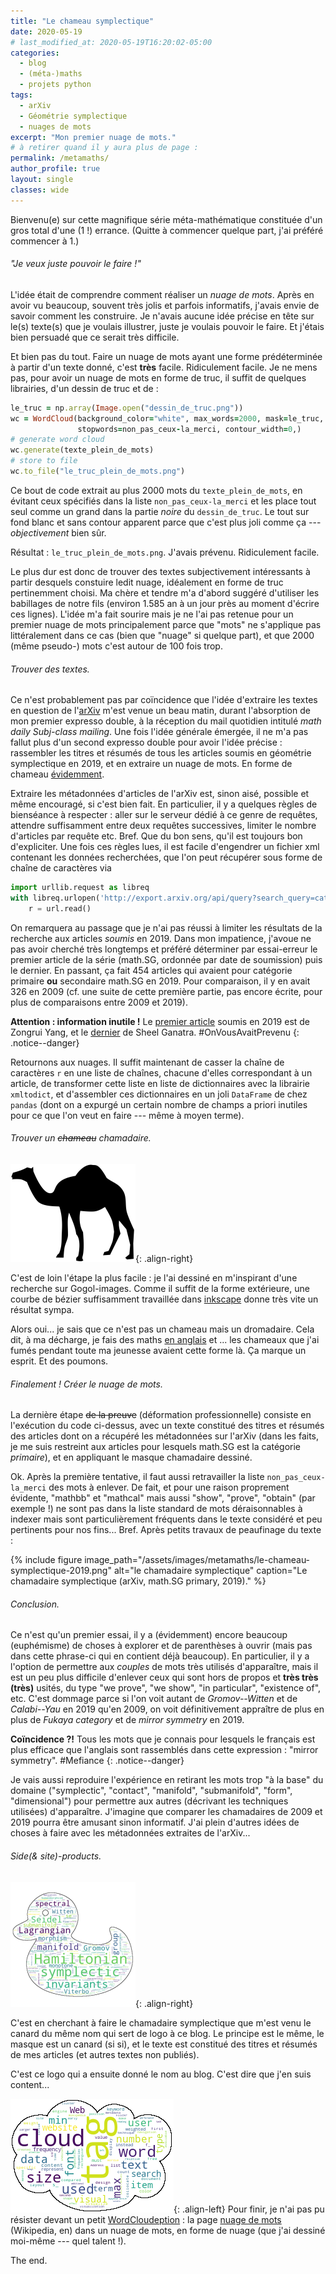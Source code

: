 ```yaml
---
title: "Le chameau symplectique"
date: 2020-05-19
# last_modified_at: 2020-05-19T16:20:02-05:00
categories:
  - blog
  - (méta-)maths
  - projets python
tags:
  - arXiv
  - Géométrie symplectique
  - nuages de mots
excerpt: "Mon premier nuage de mots."
# à retirer quand il y aura plus de page :
permalink: /metamaths/
author_profile: true
layout: single
classes: wide
---
```


Bienvenu(e) sur cette magnifique série méta-mathématique constituée d'un gros total d'une (1 !) errance. (Quitte à commencer quelque part, j'ai préféré commencer à 1.)

###### "Je veux juste _pouvoir_ le faire !"

L'idée était de comprendre comment réaliser un _nuage de mots_. Après en avoir vu beaucoup, souvent très jolis et parfois informatifs, j'avais envie de savoir comment les construire. Je n'avais aucune idée précise en tête sur le(s) texte(s) que je voulais illustrer, juste je voulais pouvoir le faire. Et j'étais bien persuadé que ce serait très difficile.

Et bien pas du tout. Faire un nuage de mots ayant une forme prédéterminée à partir d'un texte donné, c'est **très** facile. Ridiculement facile. Je ne mens pas, pour avoir un nuage de mots en forme de truc, il suffit de quelques librairies, d'un dessin de truc et de :

```ruby
le_truc = np.array(Image.open("dessin_de_truc.png"))
wc = WordCloud(background_color="white", max_words=2000, mask=le_truc,
               stopwords=non_pas_ceux-la_merci, contour_width=0,)
# generate word cloud
wc.generate(texte_plein_de_mots)
# store to file
wc.to_file("le_truc_plein_de_mots.png")
```

Ce bout de code extrait au plus 2000 mots du `texte_plein_de_mots`, en évitant ceux spécifiés dans la liste `non_pas_ceux-la_merci` et les place tout seul comme un grand dans la partie _noire_ du `dessin_de_truc`. Le tout sur fond blanc et sans contour apparent parce que c'est plus joli comme ça --- _objectivement_ bien sûr.

Résultat : `le_truc_plein_de_mots.png`.
J'avais prévenu. Ridiculement facile.

Le plus dur est donc de trouver des textes subjectivement intéressants à partir desquels constuire ledit nuage, idéalement en forme de truc pertinemment choisi. Ma chère et tendre m'a d'abord suggéré d'utiliser les babillages de notre fils (environ 1.585 an à un jour près au moment d'écrire ces lignes). L'idée m'a fait sourire mais je ne l'ai pas retenue pour un premier nuage de mots principalement parce que "mots" ne s'applique pas littéralement dans ce cas (bien que "nuage" si quelque part), et que 2000 (même pseudo-) mots c'est autour de 100 fois trop. 

###### Trouver des textes.

Ce n'est probablement pas par coïncidence que l'idée d'extraire les textes en question de l'[arXiv](https://arxiv.org/) m'est venue un beau matin, durant l'absorption de mon premier expresso double, à la réception du mail quotidien intitulé _math daily Subj-class mailing_. Une fois l'idée générale émergée, il ne m'a pas fallut plus d'un second expresso double pour avoir l'idée précise : rassembler les titres et résumés de tous les articles soumis en géométrie symplectique en 2019, et en extraire un nuage de mots. En forme de chameau [évidemment](http://images.math.cnrs.fr/Chameau-323).

Extraire les métadonnées d'articles de l'arXiv est, sinon aisé, possible et même encouragé, si c'est bien fait. En particulier, il y a quelques règles de bienséance à respecter : aller sur le serveur dédié à ce genre de requêtes, attendre suffisamment entre deux requêtes successives, limiter le nombre d'articles par requête etc. Bref. Que du bon sens, qu'il est toujours bon d'expliciter. Une fois ces règles lues, il est facile d'engendrer un fichier xml contenant les données recherchées, que l'on peut récupérer sous forme de chaîne de caractères via
```python
import urllib.request as libreq
with libreq.urlopen('http://export.arxiv.org/api/query?search_query=cat:math.SG&start=6402&max_results=454&sortBy=submittedDate&sortOrder=ascending') as url:
    r = url.read()
```
On remarquera au passage que je n'ai pas réussi à limiter les résultats de la recherche aux articles _soumis_ en 2019. Dans mon impatience, j'avoue ne pas avoir cherché très longtemps et préféré déterminer par essai-erreur le premier article de la série (math.SG, ordonnée par date de soumission) puis le dernier. En passant, ça fait 454 articles qui avaient pour catégorie primaire **ou** secondaire math.SG en 2019. Pour comparaison, il y en avait 326 en 2009 (cf. une suite de cette première partie, pas encore écrite, pour plus de comparaisons entre 2009 et 2019).

**Attention : information inutile !** Le [premier article](https://arxiv.org/abs/1901.00382v1) soumis en 2019 est de Zongrui Yang, et le [dernier](https://arxiv.org/abs/1912.13510v1) de Sheel Ganatra. #OnVousAvaitPrevenu
{: .notice--danger}

Retournons aux nuages. Il suffit maintenant de casser la chaîne de caractères `r` en une liste de chaînes, chacune d'elles correspondant à un article, de transformer cette liste en liste de dictionnaires avec la librairie `xmltodict`, et d'assembler ces dictionnaires en un joli `DataFrame` de chez `pandas` (dont on a expurgé un certain nombre de champs a priori inutiles pour ce que l'on veut en faire --- même à moyen terme).


###### Trouver un ~~chameau~~ chamadaire.
![mon chameau](/assets/images/metamaths/camel.png){: .align-right}

C'est de loin l'étape la plus facile : je l'ai dessiné en m'inspirant d'une recherche sur Gogol-images. Comme il suffit de la forme extérieure, une courbe de bézier suffisamment travaillée dans [inkscape](https://inkscape.org/fr/) donne très vite un résultat sympa.

Alors oui... je sais que ce n'est pas un chameau mais un dromadaire. Cela dit, à ma décharge, je fais des maths [en anglais](https://www.larousse.fr/dictionnaires/anglais-francais/camel/568257) et ... les chameaux que j'ai fumés pendant toute ma jeunesse avaient cette forme là. Ça marque un esprit. Et des poumons.


###### Finalement ! Créer le nuage de mots.

La dernière étape ~~de la preuve~~ (déformation professionnelle) consiste en l'exécution du code ci-dessus, avec un texte constitué des titres et résumés des articles dont on a récupéré les métadonnées sur l'arXiv (dans les faits, je me suis restreint aux articles pour lesquels math.SG est la catégorie _primaire_), et en appliquant le masque chamadaire dessiné.

Ok. Après la première tentative, il faut aussi retravailler la liste `non_pas_ceux-la_merci` des mots à enlever. De fait, et pour une raison proprement évidente, "mathbb" et "mathcal" mais aussi "show", "prove", "obtain" (par exemple !) ne sont pas dans la liste standard de mots déraisonnables à indexer mais sont particulièrement fréquents dans le texte considéré et peu pertinents pour nos fins... Bref. Après petits travaux de peaufinage du texte :

{% include figure image_path="/assets/images/metamaths/le-chameau-symplectique-2019.png" alt="le chamadaire symplectique" caption="Le chamadaire symplectique (arXiv, math.SG primary, 2019)." %}

###### Conclusion.

Ce n'est qu'un premier essai, il y a (évidemment) encore beaucoup (euphémisme) de choses à explorer et de parenthèses à ouvrir (mais pas dans cette phrase-ci qui en contient déjà beaucoup). En particulier, il y a l'option de permettre aux _couples_ de mots très utilisés d'apparaître, mais il est un peu plus difficile d'enlever ceux qui sont hors de propos et **très très (très)** usités, du type "we prove", "we show", "in particular", "existence of", etc. C'est dommage parce si l'on voit autant de _Gromov--Witten_ et de _Calabi--Yau_ en 2019 qu'en 2009, on voit définitivement appraître de plus en plus de _Fukaya category_ et de _mirror symmetry_ en 2019.

**Coïncidence ?!** Tous les mots que je connais pour lesquels le français est plus efficace que l'anglais sont rassemblés dans cette expression : "mirror symmetry". #Mefiance
{: .notice--danger}

Je vais aussi reproduire l'expérience en retirant les mots trop "à la base" du domaine ("symplectic", "contact", "manifold", "submanifold", "form", "dimensional") pour permettre aux autres (décrivant les techniques utilisées) d'apparaître. J'imagine que comparer les chamadaires de 2009 et 2019 pourra être amusant sinon informatif.
J'ai plein d'autres idées de choses à faire avec les métadonnées extraites de l'arXiv...

###### Side(& site)-products.
![logo](/assets/images/metamaths/le-canard-symplectique.png "Résumé saisissant de ma carrière mathématique..."){: .align-right}

C'est en cherchant à faire le chamadaire symplectique que m'est venu le canard du même nom qui sert de logo à ce blog. Le principe est le même, le masque est un canard (si si), et le texte est constitué des titres et résumés de mes articles (et autres textes non publiés).

C'est ce logo qui a ensuite donné le nom au blog. C'est dire que j'en suis content...

![WordCloudeption](/assets/images/metamaths/wordcloudeption.png "Un nuage de mots dans un nuage de mots -- Haaaa, help Leonardo! "){: .align-left}
Pour finir, je n'ai pas pu résister devant un petit [WordCloudeption](https://knowyourmeme.com/memes/subcultures/inception/photos/trending/page/2?gallery_cache_key=) : la page [nuage de mots](https://en.wikipedia.org/wiki/Tag_cloud) (Wikipedia, en) dans un nuage de mots, en forme de nuage (que j'ai dessiné moi-même --- quel talent !).

The end.